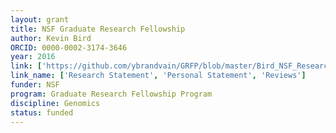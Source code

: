 ```yaml
---
layout: grant
title: NSF Graduate Research Fellowship
author: Kevin Bird
ORCID: 0000-0002-3174-3646
year: 2016
link: ['https://github.com/ybrandvain/GRFP/blob/master/Bird_NSF_Research_official.pdf', 'https://github.com/ybrandvain/GRFP/blob/master/BirdNSFPersonal_official.pdf', 'https://github.com/ybrandvain/GRFP/blob/master/BirdNSFreview.pdf']
link_name: ['Research Statement', 'Personal Statement', 'Reviews']
funder: NSF
program: Graduate Research Fellowship Program
discipline: Genomics
status: funded
---
```


